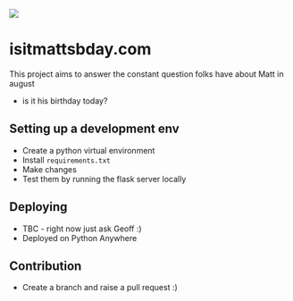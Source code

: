 
![](https://img.shields.io/badge/python-flask-green)

# isitmattsbday.com

This project aims to answer the constant question folks have about Matt in august 
- is it his birthday today?


## Setting up a development env
- Create a python virtual environment
- Install `requirements.txt`
- Make changes
- Test them by running the flask server locally


## Deploying 
- TBC - right now just ask Geoff :) 
- Deployed on Python Anywhere

## Contribution
- Create a branch and raise a pull request :)